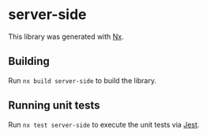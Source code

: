 # server-side

This library was generated with [Nx](https://nx.dev).

## Building

Run `nx build server-side` to build the library.

## Running unit tests

Run `nx test server-side` to execute the unit tests via [Jest](https://jestjs.io).
